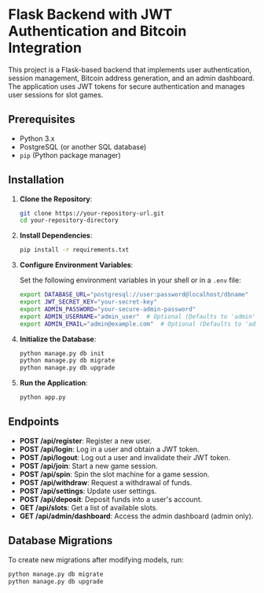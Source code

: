 # Flask Backend with JWT Authentication and Bitcoin Integration

This project is a Flask-based backend that implements user authentication, session management, Bitcoin address generation, and an admin dashboard. The application uses JWT tokens for secure authentication and manages user sessions for slot games.

## Prerequisites

- Python 3.x
- PostgreSQL (or another SQL database)
- `pip` (Python package manager)

## Installation

1. **Clone the Repository**:

    ```bash
    git clone https://your-repository-url.git
    cd your-repository-directory
    ```

2. **Install Dependencies**:

    ```bash
    pip install -r requirements.txt
    ```

3. **Configure Environment Variables**:

    Set the following environment variables in your shell or in a `.env` file:

    ```bash
    export DATABASE_URL="postgresql://user:password@localhost/dbname"
    export JWT_SECRET_KEY="your-secret-key"
    export ADMIN_PASSWORD="your-secure-admin-password"
    export ADMIN_USERNAME="admin_user"  # Optional (Defaults to 'admin')
    export ADMIN_EMAIL="admin@example.com"  # Optional (Defaults to 'admin@kingpincasino.local')
    ```

4. **Initialize the Database**:

    ```bash
    python manage.py db init
    python manage.py db migrate
    python manage.py db upgrade
    ```

5. **Run the Application**:

    ```bash
    python app.py
    ```

## Endpoints

- **POST /api/register**: Register a new user.
- **POST /api/login**: Log in a user and obtain a JWT token.
- **POST /api/logout**: Log out a user and invalidate their JWT token.
- **POST /api/join**: Start a new game session.
- **POST /api/spin**: Spin the slot machine for a game session.
- **POST /api/withdraw**: Request a withdrawal of funds.
- **POST /api/settings**: Update user settings.
- **POST /api/deposit**: Deposit funds into a user's account.
- **GET /api/slots**: Get a list of available slots.
- **GET /api/admin/dashboard**: Access the admin dashboard (admin only).

## Database Migrations

To create new migrations after modifying models, run:

```bash
python manage.py db migrate
python manage.py db upgrade
